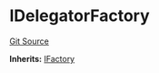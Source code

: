 # IDelegatorFactory
[Git Source](https://github.com/symbioticfi/core/blob/0c5792225777a2fa2f15f10dba9650eb44861800/src/interfaces/IDelegatorFactory.sol)

**Inherits:**
[IFactory](/Users/andreikorokhov/symbiotic/core/docs/autogen/src/src/interfaces/common/IFactory.sol/interface.IFactory.md)


